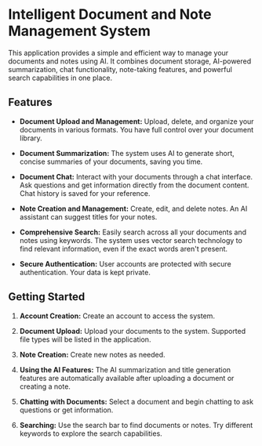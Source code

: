 # Intelligent Document and Note Management System

This application provides a simple and efficient way to manage your documents and notes using AI. It combines document storage, AI-powered summarization, chat functionality, note-taking features, and powerful search capabilities in one place.

## Features

- **Document Upload and Management:** Upload, delete, and organize your documents in various formats. You have full control over your document library.

- **Document Summarization:** The system uses AI to generate short, concise summaries of your documents, saving you time.

- **Document Chat:** Interact with your documents through a chat interface. Ask questions and get information directly from the document content. Chat history is saved for your reference.

- **Note Creation and Management:** Create, edit, and delete notes. An AI assistant can suggest titles for your notes.

- **Comprehensive Search:** Easily search across all your documents and notes using keywords. The system uses vector search technology to find relevant information, even if the exact words aren't present.

- **Secure Authentication:** User accounts are protected with secure authentication. Your data is kept private.

## Getting Started

1. **Account Creation:** Create an account to access the system.

2. **Document Upload:** Upload your documents to the system. Supported file types will be listed in the application.

3. **Note Creation:** Create new notes as needed.

4. **Using the AI Features:** The AI summarization and title generation features are automatically available after uploading a document or creating a note.

5. **Chatting with Documents:** Select a document and begin chatting to ask questions or get information.

6. **Searching:** Use the search bar to find documents or notes. Try different keywords to explore the search capabilities.

<!-- ## Technical Information (Optional - Include if relevant)

- **Technologies Used:** (List the core technologies, e.g., Python, JavaScript, React, etc. Keep it simple.)
- **API Documentation:** (Link to API docs if applicable)
- **Deployment Instructions:** (If this README is for developers, include instructions on how to set up the project locally.) -->

<!-- ## Support

For support or bug reports, please contact us at [your support email address]. -->
